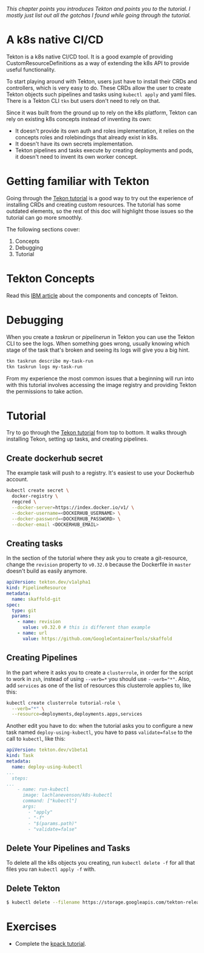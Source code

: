 _This chapter points you introduces Tekton and points you to the tutorial. I mostly just list out all the gotchas I found while going through the tutorial._

# A k8s native CI/CD
Tekton is a k8s native CI/CD tool. It is a good example of providing CustomResourceDefinitions as a way of extending the k8s API to provide useful functionality.

To start playing around with Tekton, users just have to install their CRDs and controllers, which is very easy to do. These CRDs allow the user to create Tekton objects such pipelines and tasks using `kubectl apply` and yaml files. There is a Tekton CLI `tkn` but users don't need to rely on that.

Since it was built from the ground up to rely on the k8s platform, Tekton can rely on existing k8s concepts instead of inventing its own:
* It doesn't provide its own auth and roles implementation, it relies on the concepts roles and rolebindings that already exist in k8s.
* It doesn't have its own secrets implementation.
* Tekton pipelines and tasks execute by creating deployments and pods, it doesn't need to invent its own worker concept.

# Getting familiar with Tekton
Going through the [Tekon tutorial](https://github.com/tektoncd/pipeline/blob/master/docs/tutorial.md) is a good way to try out the experience of installing CRDs and creating custom resources. The tutorial has some outdated elements, so the rest of this doc will highlight those issues so the tutorial can go more smoothly.

The following sections cover:
1. Concepts
2. Debugging
3. Tutorial

# Tekton Concepts
Read this [IBM article](https://developer.ibm.com/devpractices/devops/articles/introduction-to-tekton-architecture-and-design/) about the components and concepts of Tekton.

# Debugging
When you create a *taskrun* or *pipelinerun* in Tekton you can use the Tekton CLI to see the logs. When something goes wrong, usually knowing which stage of the task that's broken and seeing its logs will give you a big hint.

```sh
tkn taskrun describe my-task-run
tkn taskrun logs my-task-run
```

From my experience the most common issues that a beginning will run into with this tutorial involves accessing the image registry and providing Tekton the permissions to take action.

# Tutorial
Try to go through the [Tekon tutorial](https://github.com/tektoncd/pipeline/blob/master/docs/tutorial.md) from top to bottom. It walks through installing Tekon, setting up tasks, and creating pipelines.

## Create dockerhub secret
The example task will push to a registry. It's easiest to use your Dockerhub account.

```sh
kubectl create secret \
  docker-registry \
  regcred \
  --docker-server=https://index.docker.io/v1/ \
  --docker-username=<DOCKERHUB_USERNAME> \
  --docker-password=<DOCKERHUB_PASSWORD> \
  --docker-email <DOCKERHUB_EMAIL>
```

## Creating tasks
In the section of the tutorial where they ask you to create a git-resource, change the `revision` property to `v0.32.0` because the Dockerfile in `master` doesn't build as easily anymore.

```yml
apiVersion: tekton.dev/v1alpha1
kind: PipelineResource
metadata:
  name: skaffold-git
spec:
  type: git
  params:
    - name: revision
      value: v0.32.0 # this is different than example
    - name: url
      value: https://github.com/GoogleContainerTools/skaffold
```

## Creating Pipelines
In the part where it asks you to create a `clusterrole`, in order for the script to work in `zsh`, instead of using `--verb=*` you should use `--verb="*"`. Also, add `services` as one of the list of resources this clusterrole applies to, like this:

```sh
kubectl create clusterrole tutorial-role \
  --verb="*" \
  --resource=deployments,deployments.apps,services
```

Another edit you have to do: when the tutorial asks you to configure a new task named `deploy-using-kubectl`, you have to pass `validate=false` to the call to `kubectl`, like this:

```yml
apiVersion: tekton.dev/v1beta1
kind: Task
metadata:
  name: deploy-using-kubectl
...
  steps:
...
    - name: run-kubectl
      image: lachlanevenson/k8s-kubectl
      command: ["kubectl"]
      args:
        - "apply"
        - "-f"
        - "$(params.path)"
        - "validate=false" 
```

## Delete Your Pipelines and Tasks
To delete all the k8s objects you creating, run `kubectl delete -f` for all that files you ran `kubectl apply -f` with.

## Delete Tekton
```sh
$ kubectl delete --filename https://storage.googleapis.com/tekton-releases/pipeline/latest/release.yaml
```

# Exercises
* Complete the [kpack tutorial](https://github.com/pivotal/kpack/blob/master/docs/tutorial.md).